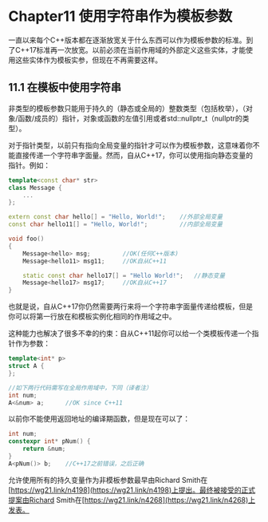 # Chapter11 使用字符串作为模板参数

一直以来每个C++版本都在逐渐放宽关于什么东西可以作为模板参数的标准。到了C++17标准再一次放宽。以前必须在当前作用域的外部定义这些实体，才能使用这些实体作为模板实参，但现在不再需要这样。

## 11.1 在模板中使用字符串

非类型的模板参数只能用于持久的（静态或全局的）整数类型（包括枚举），（对象/函数/成员的）指针，对象或函数的左值引用或者std::nullptr_t（nullptr的类型）。

对于指针类型，以前只有指向全局变量的指针才可以作为模板参数，这意味着你不能直接传递一个字符串字面量。然而，自从C++17，你可以使用指向静态变量的指针。例如：

```cpp
template<const char* str>
class Message {
    ...
};

extern const char hello[] = "Hello, World!";    //外部全局变量
const char hello11[] = "Hello, World!";         //内部全局变量

void foo()
{
    Message<hello> msg;         //OK(任何C++版本)
    Message<hello11> msg11;     //OK自从C++11

    static const char hello17[] = "Hello World!";   //静态变量
    Message<hello17> msg17;     //OK自从C++17
}
```

也就是说，自从C++17你仍然需要两行来将一个字符串字面量传递给模板，但是你可以将第一行放在和模板实例化相同的作用域之中。

这种能力也解决了很多不幸的约束：自从C++11起你可以给一个类模板传递一个指针作为参数：

```cpp
template<int* p>
struct A {
};

//如下两行代码需写在全局作用域中，下同（译者注）
int num;
A<&num> a;      //OK since C++11
```

以前你不能使用返回地址的编译期函数，但是现在可以了：

```cpp
int num;
constexpr int* pNum() {
    return &num;
}
A<pNum()> b;    //C++17之前错误，之后正确
```

允许使用所有的持久变量作为非模板参数最早由Richard Smith在[https://wg21.link/n4198](https://wg21.link/n4198)上提出。最终被接受的正式提案由Richard Smith在[https://wg21.link/n4268](https://wg21.link/n4268)上发表。
